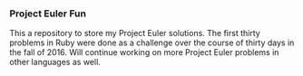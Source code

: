 ### Project Euler Fun

This a repository to store my Project Euler solutions. The first thirty problems in Ruby were done as a challenge over the course of thirty days in the fall of 2016. Will continue working on more Project Euler problems in other languages as well. 

